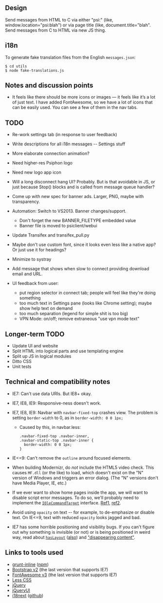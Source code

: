 ## Design

Send messages from HTML to C via either "psi:" (like, window.location="psi:blah") or via page title (like, document.title="blah".
Send messages from C to HTML via new JS thing.


## i18n

To generate fake translation files from the English `messages.json`:

```
$ cd utils
$ node fake-translations.js
```


## Notes and discussion points

* It feels like there should be more icons or images — it feels like it’s a lot of just text. I have added FontAwesome, so we have a lot of icons that can be easily used. You can see a few of them in the nav tabs.


## TODO

* Re-work settings tab (in response to user feedback)
* Write descriptions for all i18n messages -- Settings stuff
* More elaborate connection animation?
* Need higher-res Psiphon logo
* Need new logo app icon
* Will a long disconnect hang UI? Probably. But is that avoidable in JS, or just because Stop() blocks and is called from message queue handler?
* Come up with new spec for banner ads. Larger, PNG, maybe with transparency.
* Automation: Switch to VS2013. Banner changes/support.
  - Don't forget the new BANNER_FILETYPE embedded value
  - Banner file is moved to psiclient/webui
* Update Transifex and transifex_pull.py
* Maybe don't use custom font, since it looks even less like a native app? Or just use it for headings?
* Minimize to systray
* Add message that shows when slow to connect providing download email and URL.

* UI feedback from user: 
  - put region selector in connect tab; people will feel like they're doing something
  - too much text in Settings pane (looks like Chrome setting); maybe show help text on demand
  - too much separation (legend for simple shit is too big)
  - VPN Mode: on/off; remove extraneous "use vpn mode text"



## Longer-term TODO

* Update UI and website
* Split HTML into logical parts and use templating engine
* Split up JS in logical modules
* Ditto CSS
* Unit tests


## Technical and compatibility notes

* IE7: Can't use data URIs. But IE8+ okay.

* IE7, IE8, IE9: Responsive-ness doesn't work.

* IE7, IE8, IE9: Navbar with `navbar-fixed-top` crashes view. The problem is setting `border-width` to 0, as in `border-width: 0 0 1px;`
  - Caused by this, in navbar.less:
    ```
    .navbar-fixed-top .navbar-inner,
    .navbar-static-top .navbar-inner {
      border-width: 0 0 1px;
    }
    ```

* IE<=9: Can't remove the `outline` around focused elements.

* When building Modernizr, do *not* include the HTML5 video check. This causes `MF.dll` (or the like) to load, which doesn't exist on the "N" version of Windows and triggers an error dialog. (The "N" versions don't have Media Player, IE, etc.)

* If we ever want to show home pages inside the app, we will want to disable script error messages. To do so, we'll probably need to implement the [`IOleCommandTarget`](https://msdn.microsoft.com/en-us/library/windows/desktop/ms683797%28v=vs.85%29.aspx) interface. [Ref1](https://groups.google.com/forum/#!topic/microsoft.public.inetsdk.programming.webbrowser_ctl/tE19dIF1uog), [ref2](https://support.microsoft.com/kb/261003).

* Avoid using `opacity` on text -- for example, to de-emphasize or disable text. On IE<=9, text with reduced `opacity` looks jagged and bad.

* IE7 has some horrible positioning and visibility bugs. If you can't figure out why something is invisible (or not) or is being positioned in weird way, read about [`hasLayout`](http://haslayout.net/haslayout) ([also](http://www.satzansatz.de/cssd/onhavinglayout.html)) and ["disappearing content"](http://www.positioniseverything.net/explorer/ienondisappearcontentbugPIE/index.htm).


## Links to tools used

* [grunt-inline](https://github.com/chyingp/grunt-inline) ([npm](https://www.npmjs.com/package/grunt-inline))
* [Bootstrap v2](http://getbootstrap.com/2.3.2/index.html) (the last version that supports IE7)
* [FontAwesome v3](https://fortawesome.github.io/Font-Awesome/3.2.1/) (the last version that supports IE7)
* [Less CSS](http://lesscss.org/)
* [jQuery](https://jquery.com/)
* [jQueryUI](http://jqueryui.com/)
* [i18next](http://i18next.com) ([github](https://github.com/i18next/i18next))
